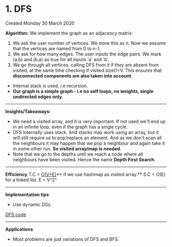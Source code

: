 # 1. DFS
Created Monday 30 March 2020

**Algorithm:**
We implement the graph as an adjacency matrix:

1. We ask the user number of vertices. We store this as n. Now we assume that the vertices are named from 0 to n-1.
2. We ask for how many edges. The user inputs the edge pairs. We mark (a,b) and (b,a) as true for all inputs 'a' and 'b'.
3. We go through all vertices, calling DFS from it if they are absent from visited, at the same time checking if visited.size()<V. This ensures that **disconnected components are also taken into account.**



* Internal stack is used, i.e recursion.
* **Our graph is a simple graph - i.e no self loops, no weights, single undirected edges only.**


*****

**Insights/Takeaways:**

* We need a visited array, and it is very important. If not used we'll end up in an infinite loop, even if the graph has a single cycle.
* DFS internally uses stack. And stacks may work using an array, but it will still require us to pop/replace an element. And as we don't scan all the neighbours it may happen that we pop a neighbour and again take it in some other run. **So visited array/map is needed**.
* Note that we go to the depths until we reach a node where all neighbours have been visited. Hence the name **Depth First Search**.


*****

**Efficiency**
T.C = [O(V+E)](https://stackoverflow.com/a/11468717/11392807)** if we use hashmap as visited array.**
S.C = O(E) for a linked list.
E = V^2^


*****

**Implementation tips**

* Use dynamic DSs.

[DFS code](./Codes/DFS.cpp)

*****

**Applications**

* Most problems are just variations of DFS and BFS.


